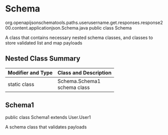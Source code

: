 # Schema
org.openapijsonschematools.paths.userusername.get.responses.response200.content.applicationjson.Schema.java
public class Schema

A class that contains necessary nested schema classes, and classes to store validated list and map payloads

## Nested Class Summary
| Modifier and Type | Class and Description |
| ----------------- | ---------------------- |
| static class | Schema.Schema1<br> schema class |

## Schema1
public class Schema1
extends User.User1

A schema class that validates payloads
